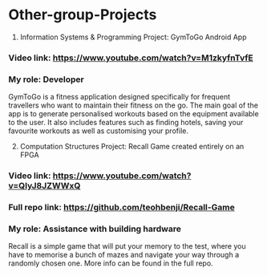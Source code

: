 # Other-group-Projects <br/>

1. Information Systems & Programming Project: GymToGo Android App <br/>
### Video link: https://www.youtube.com/watch?v=M1zkyfnTvfE <br/>
### My role: Developer <br/>
GymToGo is a fitness application designed specifically for frequent travellers who want to maintain their fitness on the go. The main goal of the app is to generate personalised workouts based on the equipment available to the user. It also includes features such as finding hotels, saving your favourite workouts as well as customising your profile. <br/>

2. Computation Structures Project: Recall Game created entirely on an FPGA <br/>
### Video link: https://www.youtube.com/watch?v=QIyJ8JZWWxQ <br/>
### Full repo link: https://github.com/teohbenji/Recall-Game
### My role: Assistance with building hardware <br/>
Recall is a simple game that will put your memory to the test, where you have to memorise a bunch of mazes and navigate your way through a randomly chosen one. More info can be found in the full repo.
